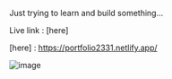 Just trying to learn and build something...

Live link : [here]

[here] : <https://portfolio2331.netlify.app/>

![image](https://github.com/pratyush2331/portfolio-2/assets/72189926/3c48313c-065c-4a3d-8548-f0f2f306560d)

